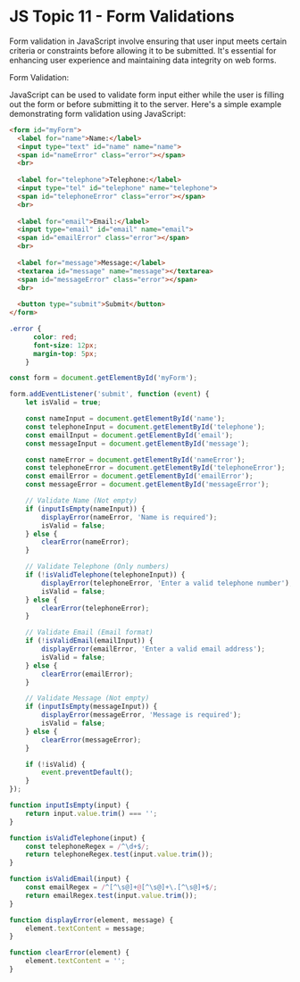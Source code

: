# JS Topic 11 - Form Validations 

Form validation in JavaScript involve ensuring that user input meets certain criteria or constraints before allowing it to be submitted. It's essential for enhancing user experience and maintaining data integrity on web forms.

Form Validation:

JavaScript can be used to validate form input either while the user is filling out the form or before submitting it to the server. Here's a simple example demonstrating form validation using JavaScript:

```html
<form id="myForm">
  <label for="name">Name:</label>
  <input type="text" id="name" name="name">
  <span id="nameError" class="error"></span>
  <br>
  
  <label for="telephone">Telephone:</label>
  <input type="tel" id="telephone" name="telephone">
  <span id="telephoneError" class="error"></span>
  <br>
  
  <label for="email">Email:</label>
  <input type="email" id="email" name="email">
  <span id="emailError" class="error"></span>
  <br>
  
  <label for="message">Message:</label>
  <textarea id="message" name="message"></textarea>
  <span id="messageError" class="error"></span>
  <br>
  
  <button type="submit">Submit</button>
</form>
```

```css
.error {
      color: red;
      font-size: 12px;
      margin-top: 5px;
    }
```

```js
const form = document.getElementById('myForm');

form.addEventListener('submit', function (event) {
    let isValid = true;

    const nameInput = document.getElementById('name');
    const telephoneInput = document.getElementById('telephone');
    const emailInput = document.getElementById('email');
    const messageInput = document.getElementById('message');

    const nameError = document.getElementById('nameError');
    const telephoneError = document.getElementById('telephoneError');
    const emailError = document.getElementById('emailError');
    const messageError = document.getElementById('messageError');

    // Validate Name (Not empty)
    if (inputIsEmpty(nameInput)) {
        displayError(nameError, 'Name is required');
        isValid = false;
    } else {
        clearError(nameError);
    }

    // Validate Telephone (Only numbers)
    if (!isValidTelephone(telephoneInput)) {
        displayError(telephoneError, 'Enter a valid telephone number');
        isValid = false;
    } else {
        clearError(telephoneError);
    }

    // Validate Email (Email format)
    if (!isValidEmail(emailInput)) {
        displayError(emailError, 'Enter a valid email address');
        isValid = false;
    } else {
        clearError(emailError);
    }

    // Validate Message (Not empty)
    if (inputIsEmpty(messageInput)) {
        displayError(messageError, 'Message is required');
        isValid = false;
    } else {
        clearError(messageError);
    }

    if (!isValid) {
        event.preventDefault();
    }
});

function inputIsEmpty(input) {
    return input.value.trim() === '';
}

function isValidTelephone(input) {
    const telephoneRegex = /^\d+$/;
    return telephoneRegex.test(input.value.trim());
}

function isValidEmail(input) {
    const emailRegex = /^[^\s@]+@[^\s@]+\.[^\s@]+$/;
    return emailRegex.test(input.value.trim());
}

function displayError(element, message) {
    element.textContent = message;
}

function clearError(element) {
    element.textContent = '';
}
```